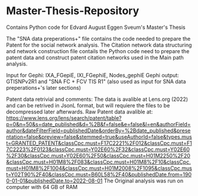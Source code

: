# Master-Thesis-Repository
Contains Python code for Edvard August Eggen Sveum's Master's Thesis

The "SNA data preperations+" file contains the code needed to prepare the Patent for the social network analysis.
The Citation network data structuring and network construction file contails the Python code need to prepare the patent data and construct patent citation networks used in the Main path analysis. 

Input for Gephi: IXA_FGepiE, IXI_FGephiE, Nodes_gephiE
Gephi output: GTISNPv2R1 and "SNA FC + FCV TIS R1" (also used as input for SNA data preperations+'s later sections)


Patent data retrivial and comments:
The data is avalible at Lens.org (2022) and can be retrived in JsonL format, but will requiere the files to be decompressed later afterwards.
Raw Patent data avalible at: https://www.lens.org/lens/search/patent/table?p=0&n=50&s=date_published&d=%2B&f=false&e=false&l=en&authorField=author&dateFilterField=publishedDate&orderBy=%2Bdate_published&presentation=false&preview=false&stemmed=true&useAuthorId=false&types.must=GRANTED_PATENT&classCpc.must=F17C2221%2F012&classCpc.must=F17C2223%2F0123&classCpc.must=Y02E60%2F32&classCpc.must=Y02E60%2F30&classCpc.must=Y02E60%2F50&classCpc.must=H01M2250%2F20&classCpc.must=H01M8%2F083&classCpc.must=H01M8%2F10&classCpc.must=H01M8%2F1004&classCpc.must=H01M2008%2F1095&classCpc.must=Y02T90%2F40&classCpc.must=B60L58%2F40&publishedDate.from=1900-01-01&publishedDate.to=2022-08-01 
The Original analysis was run on computer with 64 GB of RAM
